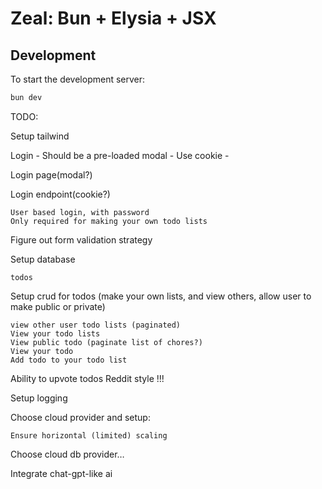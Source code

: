 # Zeal: Bun + Elysia + JSX

## Development
To start the development server:
```bash
bun dev
```


TODO:

Setup tailwind


Login
    - Should be a pre-loaded modal
    - Use cookie
    - 

Login page(modal?)

Login endpoint(cookie?)

    User based login, with password
    Only required for making your own todo lists



Figure out form validation strategy


Setup database

    todos


Setup crud for todos (make your own lists, and view others, allow user to make public or private)

    view other user todo lists (paginated)
    View your todo lists
    View public todo (paginate list of chores?)
    View your todo
    Add todo to your todo list 


Ability to upvote todos Reddit style !!!



Setup logging


Choose cloud provider and setup:

    Ensure horizontal (limited) scaling

Choose cloud db provider…


Integrate chat-gpt-like ai 